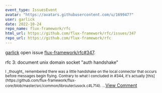 ```yaml
---
event_type: IssuesEvent
avatar: "https://avatars.githubusercontent.com/u/169947?"
user: garlick
date: 2022-10-24
repo_name: flux-framework/rfc
html_url: https://github.com/flux-framework/rfc/issues/347
repo_url: https://github.com/flux-framework/rfc
---
```


<a href='https://github.com/garlick' target='_blank'>garlick</a> open issue <a href='https://github.com/flux-framework/rfc/issues/347' target='_blank'>flux-framework/rfc#347</a>.

<p>rfc 3: document unix domain socket "auth handshake"</p><small>I _thought_ remembered there was a little handshake on the local connector that occurs before messages begin flying.  Contrary to what I concluded in #344, it's actually [this](https://github.com/flux-framework/flux-core/blob/master/src/common/librouter/usock.c#L714)....</small><a href='https://github.com/flux-framework/rfc/issues/347' target='_blank'>View Comment</a>